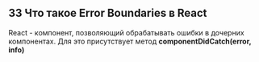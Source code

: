 ## 33 Что такое Error Boundaries в React

React - компонент, позволяющий обрабатывать ошибки в дочерних компонентах. Для это присутствует метод ​**componentDidCatch(error, info)**
